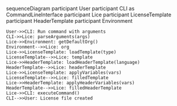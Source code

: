sequenceDiagram
    participant User
    participant CLI as CommandLineInterface
    participant Lice
    participant LicenseTemplate
    participant HeaderTemplate
    participant Environment
    
    User->>CLI: Run command with arguments
    CLI->>Lice: parseArguments(args)
    Lice->>Environment: getDefaultOrg()
    Environment-->>Lice: org
    Lice->>LicenseTemplate: loadTemplate(type)
    LicenseTemplate-->>Lice: template
    Lice->>HeaderTemplate: loadHeaderTemplate(language)
    HeaderTemplate-->>Lice: headerTemplate
    Lice->>LicenseTemplate: applyVariables(vars)
    LicenseTemplate-->>Lice: filledTemplate
    Lice->>HeaderTemplate: applyHeaderVariables(vars)
    HeaderTemplate-->>Lice: filledHeaderTemplate
    Lice->>CLI: executeCommand()
    CLI-->>User: License file created